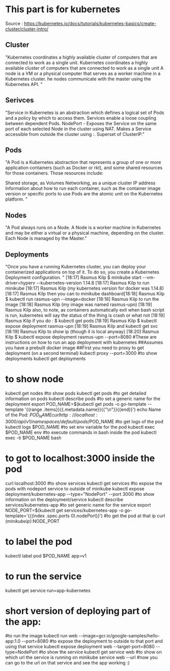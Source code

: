 
# This part is for kubernetes
Source : https://kubernetes.io/docs/tutorials/kubernetes-basics/create-cluster/cluster-intro/
## Cluster
"Kubernetes coordinates a highly available cluster of computers that are connected to work as a single unit.
Kubernetes coordinates a highly available cluster of computers that are connected to work as a single unit
A node is a VM or a physical computer that serves as a worker machine in a Kubernetes cluster.
he nodes communicate with the master using the Kubernetes API. "
## Serivces
 "Service in Kubernetes is an abstraction which defines a logical set of Pods and a policy by which to access them. Services enable a loose coupling between dependent Pods.
 NodePort - Exposes the Service on the same port of each selected Node in the cluster using NAT. Makes a Service accessible from outside the cluster using <NodeIP>:<NodePort>. Superset of ClusterIP."
## Pods
"A Pod is a Kubernetes abstraction that represents a group of one or more application containers (such as Docker or rkt), and some shared resources for those containers. Those resources include:

Shared storage, as Volumes
Networking, as a unique cluster IP address
Information about how to run each container, such as the container image version or specific ports to use
Pods are the atomic unit on the Kubernetes platform. "
## Nodes
"A Pod always runs on a Node. A Node is a worker machine in Kubernetes and may be either a virtual or a physical machine, depending on the cluster. Each Node is managed by the Master."
## Deployments
"Once you have a running Kubernetes cluster, you can deploy your containerized applications on top of it. To do so, you create a Kubernetes Deployment configuration. "
[18:17] Rasmus Kilp
    $ minikube start --vm-driver=hyperv --kubernetes-version 1.14.8
​[18:17] Rasmus Kilp
    to run minikube
​[18:17] Rasmus Kilp
    (my kubernetes version for docker was 1.14.8)
​[18:17] Rasmus Kilp
    then you can to minikube dashboard
​[18:18] Rasmus Kilp
    $ kubectl run rasmus-upn --image=docker
​[18:18] Rasmus Kilp
    to run the image
​[18:18] Rasmus Kilp
    (my image was named rasmus-upn)
​[18:19] Rasmus Kilp
    also, to note, as containers automatically exit when bash script is run, kubernetes will say the status of the thing is crash or what not
​[18:19] Rasmus Kilp
    if you do : $ kubectl get pods
​[18:19] Rasmus Kilp
    $ kubectl expose deployment rasmus-upn
    [18:19] Rasmus Kilp
        and kubectl get svc
    ​[18:19] Rasmus Kilp
        to show ip (though it is local anyway)
    ​[18:20] Rasmus Kilp
        $ kubectl expose deployment rasmus-upn --port=8080
#These are instructions on how to run an app deployment with kubernetes
##Assumes you have a prebuilt docker image
##First you need to proxy to get deployment (on a second terminal)
kubectl proxy --port=3000
#to show deployments
kubectl get deployments
# to show node
kubectl get nodes
#to show pods
kubectl get pods
#to get detailed information on pods
kubectl describe pods
#to set a generic name for the deployment
export POD_NAME=$(kubectl get pods -o go-template --template '{{range .items}}{{.metadata.name}}{{"\n"}}{{end}}')
echo Name of the Pod: $POD_NAME
curl http://localhost:3000/api/v1/namespaces/default/pods/$POD_NAME
#to get logs of the pod
kubectl logs $POD_NAME
#to set env variable  for the pod
kubectl exec $POD_NAME env
#to execute commands in bash inside the pod
 kubectl exec -ti $POD_NAME bash
# to got to localhost:3000 inside the pod
curl localhost:3000
#to show services
kubectl get services
#to expose the pods with nodeport service to outside of minikube
kubectl expose deployment/kubernetes-app  --type="NodePort" --port 3000
#to show information on the deployment/service
kubectl describe services/kubernetes-app
#to set generic name for the service
export NODE_PORT=$(kubectl get services/kubernetes-app -o go-template='{{(index .spec.ports 0).nodePort}}')
#to get the pod at that ip
curl $(minikube ip):$NODE_PORT
# to label the pod
kubectl label pod $POD_NAME app=v1
# to run the service
kubectl get service run=app-kubernetes
# short version of deploying part of the app:
#to run the image
kubectl run web --image=gcr.io/google-samples/hello-app:1.0 --port=8080
#to expose the deployment to outside to that port and using that service
kubectl expose deployment web --target-port=8080 --type=NodePort
#to show the service
kubectl get service web
#to show on which url the service is running on
minikube service web --url
#now you can go to the url on that service and see the app working :)
